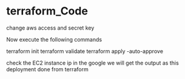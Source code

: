 ﻿# terraform_Code

change aws access and secret key 

Now execute the following commands 

terraform init
terraform validate
terraform apply -auto-approve

check the EC2 instance ip in the google 
we will get the output as this deployment done from terraform
